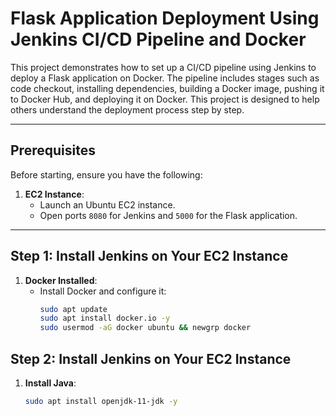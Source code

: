 # Flask Application Deployment Using Jenkins CI/CD Pipeline and Docker

This project demonstrates how to set up a CI/CD pipeline using Jenkins to deploy a Flask application on Docker. The pipeline includes stages such as code checkout, installing dependencies, building a Docker image, pushing it to Docker Hub, and deploying it on Docker. This project is designed to help others understand the deployment process step by step.

---

## Prerequisites

Before starting, ensure you have the following:

1. **EC2 Instance**:
   - Launch an Ubuntu EC2 instance.
   - Open ports `8080` for Jenkins and `5000` for the Flask application.




---

## Step 1: Install Jenkins on Your EC2 Instance

1. **Docker Installed**:
   - Install Docker and configure it:
     ```bash
     sudo apt update
     sudo apt install docker.io -y
     sudo usermod -aG docker ubuntu && newgrp docker
     ```

## Step 2: Install Jenkins on Your EC2 Instance

1. **Install Java**:
   ```bash
   sudo apt install openjdk-11-jdk -y
